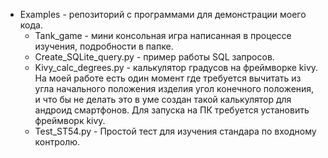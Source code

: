 <!DOCTYPE html>
<html>
<head></head>
<body>
<div class="bd-example">
        <ul class="list-unstyled">
          <li>Examples - репозиторий c программами для демонстрации моего кода.
            <ul>
              <li>Tank_game - мини консольная игра написанная в процессе изучения, подробности в папке.</li>
              <li>Create_SQLite_query.py - пример работы SQL запросов.</li>
              <li>Kivy_calc_degrees.py - калькулятор градусов на фреймворке kivy. На моей работе есть один момент где требуется
                  вычитать из угла начального положения изделия угол конечного положения, и что бы не делать это в уме создан
                  такой калькулятор для андроид смартфонов. 
                  Для запуска на ПК требуется установить фреймворк kivy.</li>
              <li>Test_ST54.py - Простой тест для изучения стандара по входному контролю.</li>
            </ul>
          </li>
        </ul>
        </div>
</body>
</html>
